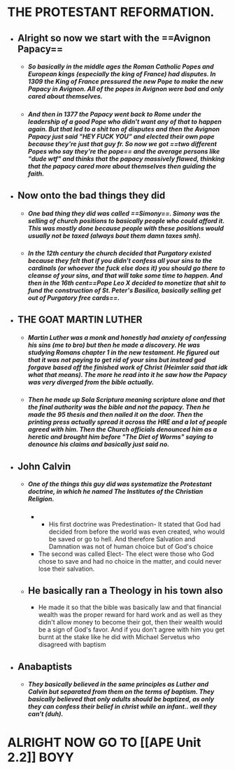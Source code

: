 # THE PROTESTANT REFORMATION.  


- ## **Alright so now we start with the ==Avignon Papacy==**
	- ##### So basically in the middle ages the Roman Catholic Popes and European kings (especially the king of France) had disputes. In 1309 the King of France pressured the new Pope to make the new Papacy in Avignon. All of the popes in Avignon were bad and only cared about themselves.
	
	- ##### And then in 1377 the Papacy went back to Rome under the leadership of a good Pope who didn't want any of that to happen again. But that led to a shit ton of disputes and then the Avignon Papacy just said "HEY FUCK YOU" and elected their own pope because they're just that guy fr. So now we got ==two different Popes who say they're the pope== and the average persons like "dude wtf" and thinks that the papacy massively flawed, thinking that the papacy cared more about themselves then guiding the faith.

- ## **Now onto the bad things they did**
	- ##### One bad thing they did was called ==Simony==. Simony was the selling of church positions to basically people who could afford it. This was mostly done because people with these positions would usually not be taxed (always bout them damn taxes smh).
	- ##### In the 12th century the church decided that Purgatory existed because they felt that if you didn't confess all your sins to the cardinals (or whoever the fuck else does it) you should go there to cleanse of your sins, and that will take some time to happen. And then in the 16th cent==Pope Leo X decided to monetize that shit to fund the construction of St. Peter's Basilica, basically selling get out of Purgatory free cards==.


- ## THE GOAT MARTIN LUTHER
	- ##### Martin Luther was a monk and honestly had anxiety of confessing his sins (me to bro) but then he made a discovery. He was studying Romans chapter 1 in the new testament. He figured out that it was not paying to get rid of your sins but instead god forgave based off the finished work of Christ (Heimler said that idk what that means). The more he read into it he saw how the Papacy was very diverged from the bible actually.
	- ##### Then he made up Sola Scriptura meaning scripture alone and that the final authority was the bible and not the papacy. Then he made the 95 thesis and then nailed it on the door. Then the printing press actually spread it across the HRE and a lot of people agreed with him. Then the Church officials denounced him as a heretic and brought him before "The Diet of Worms" saying to denounce his claims and basically just said no.

- ## John Calvin
	- ##### One of the things this guy did was systematize the Protestant doctrine, in which he named The Institutes of the Christian Religion. 
		- - His first doctrine was Predestination- It stated that God had decided from before the world was even created, who would be saved or go to hell. And therefore Salvation and Damnation was not of human choice but of God's choice
		- The second was called Elect- The elect were those who God chose to save and had no choice in the matter, and could never lose their salvation.
	- ## He basically ran a Theology in his town also
		- He made it so that the bible was basically law and that financial wealth was the proper reward for hard work and as well as they didn't allow money to become their got, then their wealth would be a sign of God's favor. And if you don't agree with him you get burnt at the stake like he did with Michael Servetus who disagreed with baptism

- ## Anabaptists
	- ##### They basically believed in the same principles as Luther and Calvin but separated from them on the terms of baptism. They basically believed that only adults should be baptized, as only they can confess their belief in christ while an infant.. well they can't (duh).
	  
	  
# ALRIGHT NOW GO TO [[APE Unit 2.2]] BOYY